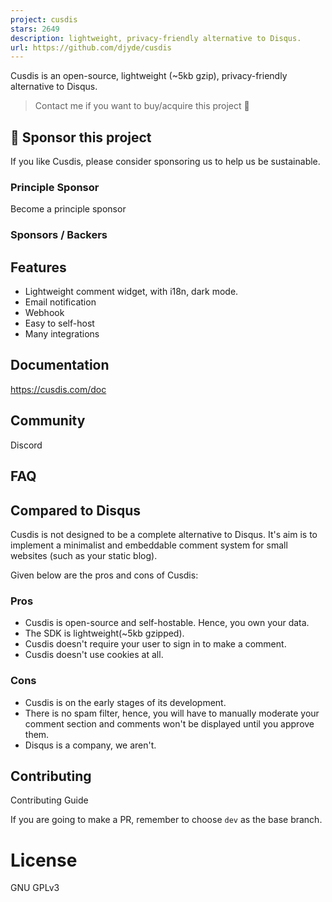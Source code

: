 ```yaml
---
project: cusdis
stars: 2649
description: lightweight, privacy-friendly alternative to Disqus.
url: https://github.com/djyde/cusdis
---
```


Cusdis is an open-source, lightweight (~5kb gzip), privacy-friendly alternative to Disqus.

> Contact me if you want to buy/acquire this project 💖

💝 Sponsor this project
-----------------------

If you like Cusdis, please consider sponsoring us to help us be sustainable.

### Principle Sponsor

Become a principle sponsor

### Sponsors / Backers

Features
--------

-   Lightweight comment widget, with i18n, dark mode.
-   Email notification
-   Webhook
-   Easy to self-host
-   Many integrations

Documentation
-------------

https://cusdis.com/doc

Community
---------

Discord

FAQ
---

Compared to Disqus
------------------

Cusdis is not designed to be a complete alternative to Disqus. It's aim is to implement a minimalist and embeddable comment system for small websites (such as your static blog).

Given below are the pros and cons of Cusdis:

### Pros

-   Cusdis is open-source and self-hostable. Hence, you own your data.
-   The SDK is lightweight(~5kb gzipped).
-   Cusdis doesn't require your user to sign in to make a comment.
-   Cusdis doesn't use cookies at all.

### Cons

-   Cusdis is on the early stages of its development.
-   There is no spam filter, hence, you will have to manually moderate your comment section and comments won't be displayed until you approve them.
-   Disqus is a company, we aren't.

Contributing
------------

Contributing Guide

If you are going to make a PR, remember to choose `dev` as the base branch.

License
=======

GNU GPLv3
